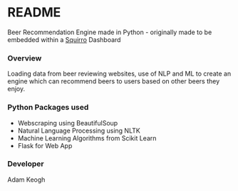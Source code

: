 # README #

Beer Recommendation Engine made in Python - originally made to be embedded within a [Squirro](https://squirro.com/) Dashboard

### Overview ###

Loading data from beer reviewing websites, use of NLP and ML to create an engine which can recommend beers to users based on other beers they enjoy. 

### Python Packages used ###

* Webscraping using BeautifulSoup
* Natural Language Processing using NLTK
* Machine Learning Algorithms from Scikit Learn
* Flask for Web App

### Developer ###

Adam Keogh
